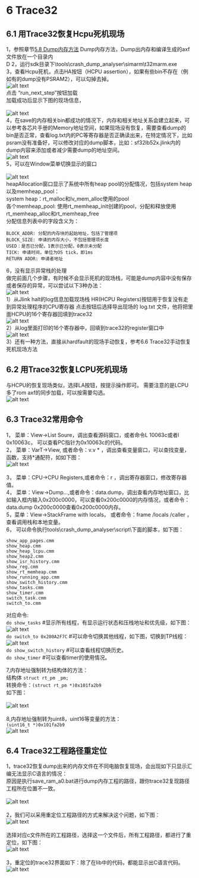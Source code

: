 # 6 Trace32
## 6.1 用Trace32恢复Hcpu死机现场
1，参照章节[5.8 Dump内存方法](../tools/sifli.md/#58-dump内存方法) Dump内存方法，Dump出内存和编译生成的axf文件放在一个目录内<br>D
2，运行sdk目录下\tools\crash_dump_analyser\simarm\t32marm.exe<br>
3，查看Hcpu死机，点击HA按钮（HCPU assertion），如果有些bin不存在（例如有的dump没有PSRAM2），可以勾掉去掉。
<br>![alt text](./assets/trace32001.png)<br>
点击 “run_next_step”按钮加载<br>
加载成功后显示下图的现场信息，<br>
<br>![alt text](./assets/trace32002.png)<br> 
4，在save的内存相关bin都成功的情况下，内存和相关地址关系会建立起来，可以参考各芯片手册的Memory地址空间，如果现场没有恢复，需要查看dump的bin是否正常，查看log.txt内的PC等寄存器是否正确读出来，在特定情况下，比如psram没有准备好，可以修改对应的dump脚本，比如：sf32lb52x.jlink内的dump内容来添加或者减少需要dump的地址空间。
<br>![alt text](./assets/trace32003.png)<br> 
5，可以在Window菜单切换显示的窗口<br>
<br>![alt text](./assets/trace32004.png)<br> 
heapAllocation窗口显示了系统中所有heap pool的分配情况，包括system heap以及memheap_pool：<br>
system heap：rt_malloc和lv_mem_alloc使用的pool<br>
各个memheap_pool: 使用rt_memheap_init创建的pool，分配和释放使用rt_memheap_alloc和rt_memheap_free<br>
分配信息列表中的字段含义为：<br>
```
BLOCK_ADDR: 分配的内存块的起始地址，包括了管理项
BLOCK_SIZE: 申请的内存大小，不包括管理项长度
USED：是否已分配，1表示已分配，0表示未分配
TICK: 申请时间，单位为OS tick，即1ms
RETURN ADDR: 申请者地址
```
6，没有显示异常栈的处理<br>
做完前面几个步骤，有时候不会显示死机的现场栈，可能是dump内容中没有保存或者保存的异常，可以尝试以下3种办法：
<br>![alt text](./assets/trace32005.png)<br>
1）从Jlink halt的log信息加载现场栈 HR(HCPU Registers)按钮用于恢复没有走到异常处理程序的CPU寄存器 点击按钮后选择导出现场的 log.txt 文件，他将把里面HCPU的16个寄存器回填到trace32
<br>![alt text](./assets/trace32006.png)<br> 
2）从log里面打印的16个寄存器中，回填到trace32的register窗口中
<br>![alt text](./assets/trace32007.png)<br> 
3）还有一种方法，直接从hardfault的现场手动恢复，参考6.6 Trace32手动恢复死机现场方法<br>

## 6.2 用Trace32恢复LCPU死机现场
与HCPU的恢复现场类似，选择LA按钮，按提示操作即可。 需要注意的是LCPU 多了rom axf的同步加载，可以按需要勾选。
<br>![alt text](./assets/trace32008.png)<br>  

## 6.3 Trace32常用命令
1， 菜单：View->List Soure，调出查看源码窗口，或者命令L 10063c或者l 0x10063c， 可以查看PC指针为0x10063c的代码。<br>
2， 菜单：VarT->View, 或者命令：v.v * ，调出查看变量窗口，可以查找变量，函数，支持*通配符，如如下图：
<br>![alt text](./assets/trace32009.png)<br>  
3， 菜单：CPU->CPU Registers,或者命令：r ，调出寄存器窗口，修改寄存器值。<br>
4， 菜单：View->Dump...,或者命令：data.dump，调出查看内存地址窗口，比如输入框内输入0x200c0000，可以查看0x200c0000的内存情况，或者命令：data.dump 0x200c0000查看0x200c0000内存。<br>
5，菜单：View->StackFrame with locals， 或者命令：frame /locals /caller ，查看调用栈和本地变量。<br>
6， 可以命令执行tools\crash_dump_analyser\script\下面的脚本，如下图： <br>
```
show_app_pages.cmm
show_heap.cmm
show_heap_lcpu.cmm
show_heap2.cmm
show_isr_history.cmm
show_reg.cmm
show_rt_memheap.cmm
show_running_app.cmm
show_switch_history.cmm
show_tasks.cmm
show_timer.cmm
switch_task.cmm
switch_to.cmm
``` 
对应命令:<br> 
`do show_tasks` #显示所有线程，有显示运行状态和压栈地址和优先级，如下图：
<br>![alt text](./assets/trace32010.png)<br> 
`do switch_to 0x200A2F7C` #可以命令切换其他线程，如下图，切换到TP线程：
<br>![alt text](./assets/trace32011.png)<br> 
`do show_switch_history` #可以查看线程切换历史。<br>
`do show_timer` #可以查看timer的使用情况。<br>

7,内存地址强制转为结构体的方法：<br>
结构体 `struct rt_pm _pm;`<br>
转换命令：`(struct rt_pm *)0x101fa2b9 `<br>
如下图：<br>
<br>![alt text](./assets/trace32012.png)<br>  
8,内存地址强制转为uint8，uint16等变量的方法：<br>
`(uint16_t *)0x101fa2b9`
<br>![alt text](./assets/trace32013.png)<br>  

## 6.4 Trace32工程路径重定位
1，trace32恢复dump出来的内存文件在不同电脑恢复现场，会出现如下只显示汇编无法显示C语言的情况：<br>
原因是执行save_ram_a0.bat进行dump内存工程的路径，跟你trace32复现路径工程所在位置不一致。<br>
<br>![alt text](./assets/trace32014.png)<br>  
2，我们可以采用重定位工程路径的方式来解决这个问题，如下图：
<br>![alt text](./assets/trace32015.png)<br>  
选择对应c文件所在的工程路径，选择这一个文件后，所有工程路径，都进行了重定位，如下图：
<br>![alt text](./assets/trace32016.png)<br>  
3，重定位的trace32界面如下：除了在lib中的代码，都能显示出C语言代码。
<br>![alt text](./assets/trace32017.png)<br>  
